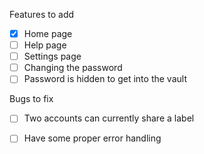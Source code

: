 Features to add
- [x] Home page
- [ ] Help page
- [ ] Settings page
- [ ] Changing the password
- [ ] Password is hidden to get into the vault

Bugs to fix
- [ ] Two accounts can currently share a label
- [ ] Have some proper error handling

